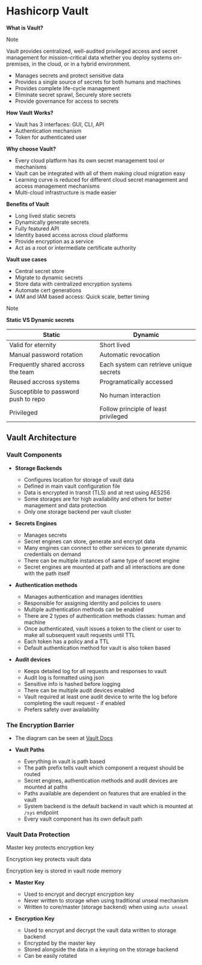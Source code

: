 # Hashicorp Vault

**What is Vault?**
> [!NOTE]
> Vault provides centralized, well-audited privileged access and secret management for mission-critical data whether you deploy systems on-premises, in the cloud, or in a hybrid environment.

- Manages secrets and protect sensitive data
- Provides a single source of secrets for both humans and machines
- Provides complete life-cycle management
- Eliminate secret sprawl, Securely store secrets
- Provide governance for access to secrets

**How Vault Works?**
- Vault has 3 interfaces: GUI, CLI, API
- Authentication mechanism
- Token for authenticated user

**Why choose Vault?**
- Every cloud platform has its own secret management tool or mechanisms
- Vault can be integrated with all of them making cloud migration easy 
- Learning curve is reduced for different cloud secret management and access management mechanisms
- Multi-cloud infrastructure is made easier

**Benefits of Vault**
- Long lived static secrets
- Dynamically generate secrets
- Fully featured API
- Identity based access across cloud platforms
- Provide encryption as a service
- Act as a root or intermediate certificate authority

**Vault use cases**
- Central secret store
- Migrate to dynamic secrets
- Store data with centralized encryption systems
- Automate cert generations
- IAM and IAM based access: Quick scale, better timing

> [!NOTE]
> **Static VS Dynamic secrets**
>
> | Static | Dynamic |
> | -------| ------- |
> | Valid for eternity | Short lived |
> | Manual password rotation | Automatic revocation |
> | Frequently shared accross the team | Each system can retrieve unique secrets |
> | Reused accross systems | Programatically accessed |
> | Susceptible to password push to repo | No human interaction |
> | Privileged | Follow principle of least privileged |


## Vault Architecture
### Vault Components
- **Storage Backends**
    - Configures location for storage of vault data
    - Defined in main vault configuration file
    - Data is encrypted in transit (TLS) and at rest using AES256
    - Some storages are for high availability and others for better management and data protection
    - Only one storage backend per vault cluster

- **Secrets Engines**
    - Manages secrets
    - Secret engines can store, generate and encrypt data
    - Many engines can connect to other services to generate dynamic credentials on demand
    - There can be multiple instances of same type of secret engine
    - Secret engines are mounted at path and all interactions are done with the path itself

- **Authentication methods**
    - Manages authentication and manages identities
    - Responsible for assigning identity and policies to users
    - Multiple authentication methods can be enabled 
    - There are 2 types of authentication methods classes: human and machine
    - Once authenticated, vault issues a token to the client or user to make all subsequent vault requests until TTL
    - Each token has a policy and a TTL
    - Default authentication method for vault is also token based

- **Audit devices**
    - Keeps detailed log for all requests and responses to vault
    - Audit log is formatted using json
    - Sensitive info is hashed before logging
    - There can be multiple audit devices enabled
    - Vault required at least one audit device to write the log before completing the vault request - if enabled
    - Prefers safety over availability

### The Encryption Barrier
- The diagram can be seen at [Vault Docs](https://developer.hashicorp.com/vault/docs/about-vault/how-vault-works#the-encryption-barrier)

- **Vault Paths**
    - Everything in vault is path based
    - The path prefix tells vault which component a request should be routed
    - Secret engines, authentication methods and audit devices are mounted at paths
    - Paths available are dependent on features that are enabled in the vault
    - System backend is the default backend in vault which is mounted at `/sys` endpoint
    - Every vault component has its own default path

### Vault Data Protection
Master key protects encryption key

Encryption key protects vault data

Encryption key is stored in vault node memory

- **Master Key**
    - Used to encrypt and decrypt encryption key
    - Never written to storage when using traditional unseal mechanism
    - Written to core/master (storage backend) when using `auto unseal`

- **Encryption Key**
    - Used to encrypt and decrypt the vault data written to storage backend
    - Encrypted by the master key
    - Stored alongside the data in a keyring on the storage backend
    - Can be easily rotated

<!-- --- Authentication generates a token for access for a ttl, once token is issued it is used for authentication until it is expired, permissions or the scope of token is also associated with the token -->
